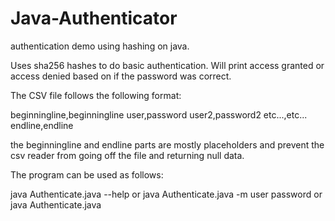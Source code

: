 # Java-Authenticator
authentication demo using hashing on java.

Uses sha256 hashes to do basic authentication. Will print access granted or access denied based on if the password was correct.

The CSV file follows the following format:

beginningline,beginningline
user,password
user2,password2
etc...,etc...
endline,endline

the beginningline and endline parts are mostly placeholders and prevent the csv reader from going off the file and returning null data.

The program can be used as follows:

java Authenticate.java --help
or
java Authenticate.java -m user password
or
java Authenticate.java
